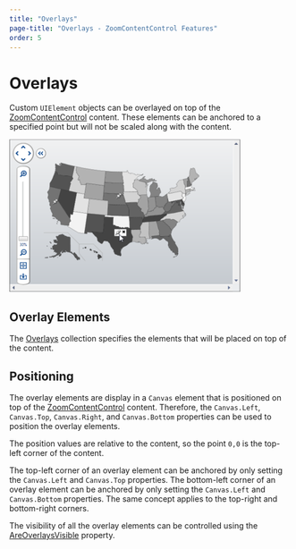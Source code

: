 ```yaml
---
title: "Overlays"
page-title: "Overlays - ZoomContentControl Features"
order: 5
---
```

# Overlays

Custom `UIElement` objects can be overlayed on top of the [ZoomContentControl](xref:@ActiproUIRoot.Controls.Navigation.ZoomContentControl) content. These elements can be anchored to a specified point but will not be scaled along with the content.

![Screenshot](../images/zoomcontentcontrol-overlays.png)

## Overlay Elements

The [Overlays](xref:@ActiproUIRoot.Controls.Navigation.ZoomContentControl.Overlays) collection specifies the elements that will be placed on top of the content.

## Positioning

The overlay elements are display in a `Canvas` element that is positioned on top of the [ZoomContentControl](xref:@ActiproUIRoot.Controls.Navigation.ZoomContentControl) content. Therefore, the `Canvas.Left`, `Canvas.Top`, `Canvas.Right`, and `Canvas.Bottom` properties can be used to position the overlay elements.

The position values are relative to the content, so the point `0,0` is the top-left corner of the content.

The top-left corner of an overlay element can be anchored by only setting the `Canvas.Left` and `Canvas.Top` properties.  The bottom-left corner of an overlay element can be anchored by only setting the `Canvas.Left` and `Canvas.Bottom` properties.  The same concept applies to the top-right and bottom-right corners.

The visibility of all the overlay elements can be controlled using the [AreOverlaysVisible](xref:@ActiproUIRoot.Controls.Navigation.ZoomContentControl.AreOverlaysVisible) property.

